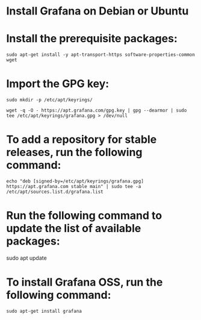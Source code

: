 # Install Grafana on Debian or Ubuntu

# Install the prerequisite packages:

    sudo apt-get install -y apt-transport-https software-properties-common wget
 
 # Import the GPG key:

    sudo mkdir -p /etc/apt/keyrings/

    wget -q -O - https://apt.grafana.com/gpg.key | gpg --dearmor | sudo tee /etc/apt/keyrings/grafana.gpg > /dev/null
 # To add a repository for stable releases, run the following command:

    echo "deb [signed-by=/etc/apt/keyrings/grafana.gpg] https://apt.grafana.com stable main" | sudo tee -a /etc/apt/sources.list.d/grafana.list
 # Run the following command to update the list of available packages:
   
   sudo apt update
   
  # To install Grafana OSS, run the following command:

    sudo apt-get install grafana